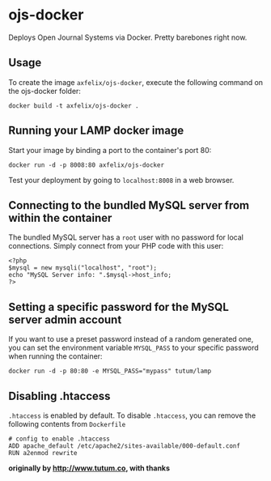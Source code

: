 ojs-docker
=================

Deploys Open Journal Systems via Docker. Pretty barebones right now.


Usage
-----

To create the image `axfelix/ojs-docker`, execute the following command on the ojs-docker folder:

	docker build -t axfelix/ojs-docker .



Running your LAMP docker image
------------------------------

Start your image by binding a port to the container's port 80:

	docker run -d -p 8008:80 axfelix/ojs-docker

Test your deployment by going to `localhost:8008` in a web browser.




Connecting to the bundled MySQL server from within the container
----------------------------------------------------------------

The bundled MySQL server has a `root` user with no password for local connections.
Simply connect from your PHP code with this user:

	<?php
	$mysql = new mysqli("localhost", "root");
	echo "MySQL Server info: ".$mysql->host_info;
	?>



Setting a specific password for the MySQL server admin account
--------------------------------------------------------------

If you want to use a preset password instead of a random generated one, you can
set the environment variable `MYSQL_PASS` to your specific password when running the container:

	docker run -d -p 80:80 -e MYSQL_PASS="mypass" tutum/lamp



Disabling .htaccess
--------------------

`.htaccess` is enabled by default. To disable `.htaccess`, you can remove the following contents from `Dockerfile`

	# config to enable .htaccess
    ADD apache_default /etc/apache2/sites-available/000-default.conf
    RUN a2enmod rewrite


**originally by http://www.tutum.co, with thanks**
